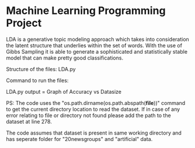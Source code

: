# Machine Learning Programming Project

LDA is a generative topic modeling approach which takes into consideration the 
latent structure that underlies within the set of words. With the use of Gibbs 
Sampling it is able to generate a sophisticated and statistically stable model 
that can make pretty good classifications.

Structure of the files:
LDA.py

Command to run the files:

LDA.py
output = Graph of Accuracy vs Datasize

PS: The code uses the "os.path.dirname(os.path.abspath(__file__))" command to get the current directory location to read the dataset. If in case of any error relating to file or directory not found please add the path to the dataset at line 278.

The code assumes that dataset is present in same working directory and has seperate folder for "20newsgroups" and "artificial" data. 